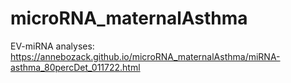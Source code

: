 # microRNA_maternalAsthma

EV-miRNA analyses: https://annebozack.github.io/microRNA_maternalAsthma/miRNA-asthma_80percDet_011722.html